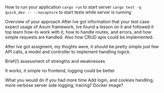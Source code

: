 How to run your application
```cargo run```
to start server
```cargo test -q quick_dev -- --nocapture```
to start tests while server is running

Overview of your approach
After Ive got information that your test case expect usage of Axum framework, 
Ive found a lesson on it and followed it top learn how-to work with it, how to
handle routes, and errors, and how simple requests are handled. Also how CRUD apis
could be implemented.

After Ive got assigment, my thoghts were, it should be pretty simple just few 
API calls, a model and controller to implement handling logick.

Brief(!) assessment of strengths and weaknesses

It works, it simple
no frontend, logging could be better

What you would do if you had more time
Add login, and cookies handling, more verbose server side logging, tracing?
Docker image?